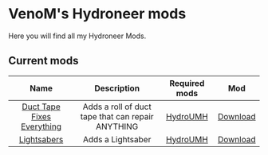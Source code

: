 # VenoM's Hydroneer mods
Here you will find all my Hydroneer Mods.

## Current mods

Name | Description | Required mods | Mod 
:----:|:---------:|:------:|:-----:
 [Duct Tape Fixes Everything](./DTFE) | Adds a roll of duct tape that can repair ANYTHING | [HydroUMH](https://github.com/RHlNO/HydroneerModding/raw/main/Release%20Mods/501-HydroUMH_P.pak) | [Download](https://github.com/VenoM-Chan/HydroneerModding/raw/main/DuctTapeFixesEverything/500-DuctTapeFixesEverything_P.pak)
 [Lightsabers](./DTFE) | Adds a Lightsaber | [HydroUMH](https://github.com/RHlNO/HydroneerModding/raw/main/Release%20Mods/501-HydroUMH_P.pak) | [Download](https://github.com/VenoM-Chan/HydroneerModding/raw/main/Lightsabers/500-f4t4l_VenoM_Lightsaber_P.pak)
